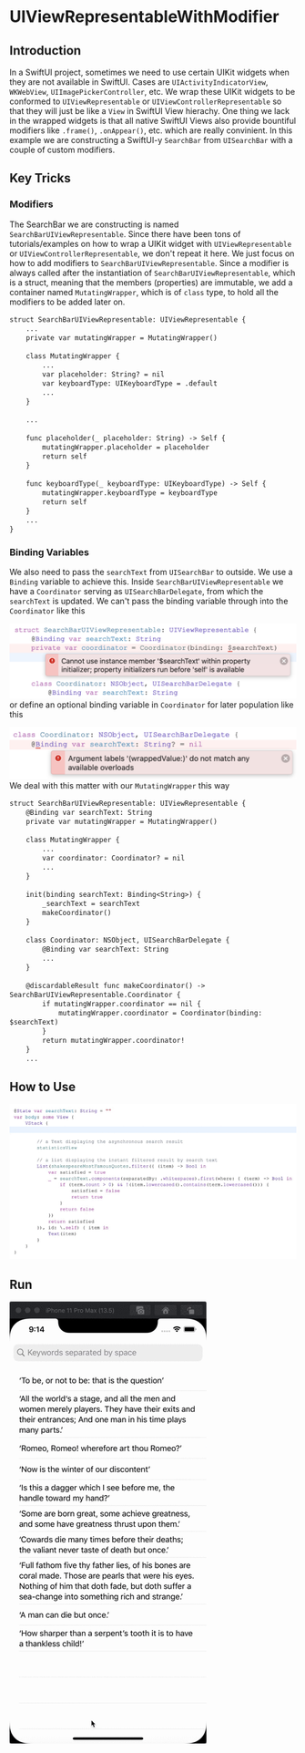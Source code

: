 # UIViewRepresentableWithModifier

## Introduction
In a SwiftUI project, sometimes we need to use certain UIKit widgets when they are not available in SwiftUI. Cases are `UIActivityIndicatorView`, `WKWebView`, `UIImagePickerController`, etc. We wrap these UIKit widgets to be conformed to `UIViewRepresentable` or `UIViewControllerRepresentable` so that they will just be like a `View` in SwiftUI View hierachy. One thing we lack in the wrapped widgets is that all native SwiftUI Views also provide bountiful modifiers like `.frame()`, `.onAppear()`, etc. which are really convinient. In this example we are constructing a SwiftUI-y `SearchBar` from `UISearchBar` with a couple of custom modifiers.

## Key Tricks
### Modifiers
The SearchBar we are constructing is named `SearchBarUIViewRepresentable`. Since there have been tons of tutorials/examples on how to wrap a UIKit widget with `UIViewRepresentable` or `UIViewControllerRepresentable`, we don't repeat it here. We just focus on how to add modifiers to `SearchBarUIViewRepresentable`. Since a modifier is always called after the instantiation of `SearchBarUIViewRepresentable`, which is a struct, meaning that the members (properties) are immutable, we add a container named `MutatingWrapper`, which is of `class` type, to hold all the modifiers to be added later on.
```
struct SearchBarUIViewRepresentable: UIViewRepresentable {
    ...
    private var mutatingWrapper = MutatingWrapper()
    
    class MutatingWrapper {
        ...
        var placeholder: String? = nil
        var keyboardType: UIKeyboardType = .default
        ...
    }
    
    ...
    
    func placeholder(_ placeholder: String) -> Self {
        mutatingWrapper.placeholder = placeholder
        return self
    }
    
    func keyboardType(_ keyboardType: UIKeyboardType) -> Self {
        mutatingWrapper.keyboardType = keyboardType
        return self
    }
    ...
}
```
### Binding Variables
We also need to pass the `searchText` from `UISearchBar` to outside. We use a `Binding` variable to achieve this. Inside `SearchBarUIViewRepresentable` we have a `Coordinator` serving as `UISearchBarDelegate`, from which the `searchText` is updated. We can't pass the binding variable through into the `Coordinator` like this  

![](https://github.com/zjkuang/UIViewRepresentableWithModifier/blob/master/diagram01.png)
or define an optional binding variable in `Coordinator` for later population like this  

![](https://github.com/zjkuang/UIViewRepresentableWithModifier/blob/master/diagram02.png)
We deal with this matter with our `MutatingWrapper` this way
```
struct SearchBarUIViewRepresentable: UIViewRepresentable {
    @Binding var searchText: String
    private var mutatingWrapper = MutatingWrapper()
    
    class MutatingWrapper {
        ...
        var coordinator: Coordinator? = nil
        ...
    }
    
    init(binding searchText: Binding<String>) {
        _searchText = searchText
        makeCoordinator()
    }

    class Coordinator: NSObject, UISearchBarDelegate {
        @Binding var searchText: String
        ...
    }
    
    @discardableResult func makeCoordinator() -> SearchBarUIViewRepresentable.Coordinator {
        if mutatingWrapper.coordinator == nil {
            mutatingWrapper.coordinator = Coordinator(binding: $searchText)
        }
        return mutatingWrapper.coordinator!
    }
    ...
```
## How to Use

![](https://github.com/zjkuang/UIViewRepresentableWithModifier/blob/master/how-to-use.gif)
## Run

![](https://github.com/zjkuang/UIViewRepresentableWithModifier/blob/master/run.gif)
